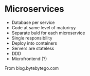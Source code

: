 # Microservices

* Database per service
* Code at same level of maturiryy
* Separate buld for each microservice
* Single responsibility
* Deploy into containers
* Servers are stateless
* DDD
* Microfrontend (?)

From blog.bytebytego.com

